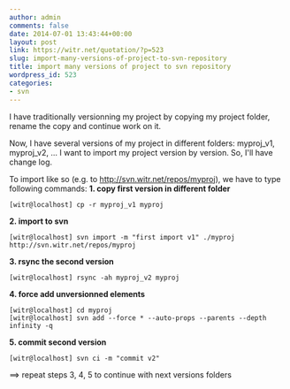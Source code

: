```yaml
---
author: admin
comments: false
date: 2014-07-01 13:43:44+00:00
layout: post
link: https://witr.net/quotation/?p=523
slug: import-many-versions-of-project-to-svn-repository
title: import many versions of project to svn repository
wordpress_id: 523
categories:
- svn
---
```



I have traditionally versionning my project by copying my project folder, rename the copy and continue work on it.

Now, I have several versions of my project in different folders: myproj_v1, myproj_v2, ...
I want to import my project version by version. So, I'll have change log.

To import like so (e.g. to http://svn.witr.net/repos/myproj), we have to type following commands:
**1. copy first version in different folder**

    
    [witr@localhost] cp -r myproj_v1 myproj


**2. import to svn**

    
    [witr@localhost] svn import -m "first import v1" ./myproj http://svn.witr.net/repos/myproj


**3. rsync the second version**

    
    [witr@localhost] rsync -ah myproj_v2 myproj


**4. force add unversionned elements**

    
    
    [witr@localhost] cd myproj
    [witr@localhost] svn add --force * --auto-props --parents --depth infinity -q
    


**5. commit second version**

    
    [witr@localhost] svn ci -m "commit v2"



==> repeat steps 3, 4, 5 to continue with next versions folders

